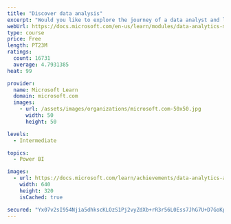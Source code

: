 ```yaml
---
title: "Discover data analysis"
excerpt: "Would you like to explore the journey of a data analyst and learn how a data analyst tells a story with data? In this module, you will explore the different roles in data and learn the different tasks of a data analyst."
webUrl: https://docs.microsoft.com/en-us/learn/modules/data-analytics-microsoft/
type: course
price: Free
length: PT23M
ratings:
  count: 16731
  average: 4.7931385
heat: 99

provider:
  name: Microsoft Learn
  domain: microsoft.com
  images:
    - url: /assets/images/organizations/microsoft.com-50x50.jpg
      width: 50
      height: 50

levels:
  - Intermediate

topics:
  - Power BI

images:
  - url: https://docs.microsoft.com/learn/achievements/data-analytics-and-microsoft-social.png
    width: 640
    height: 320
    isCached: true

secured: "Yx07v2sI954Njia5dhkscKLOzS1Pj2vyZdXb+rR3r56L0Ess7JhG7U+D7GoKpdKj2uinWUBQpCU+ZpoaeglykDTVk76HxHFt8TVXGUmd2IkmoT3PNqJDWQg+Ehewwsxb3Ek5xWODEwe4XR00NHMCPZJuwHYEety4+O6f21jjC2njYo0RPm7Exv4A84jARc1NTTZHPF0L14ToWQnwJt/L18YAukggBDUfS9BPGOEOfiu3ZEvfdIQPii4XD6mev7XQBJzXLv/q+3y/YvLTYRS60CtxnttW/z9tlBthVAoXoR48FL2zfYkTEWUo1zYsHNvvTQp8YcNXEVZtMJ3ZsF/+A6ad+mEKM+C/MXz0upkADKLC3MkhK/jbyOCFxY0jgRDdiLAv05pv/CYCzZag23Vzx9Ls8TzYPQkr56ks9ry5y5hMHrGNdm6IL/u+geiVpqP4;6FhG87IhT40JF1OZWSqZYA=="
---
```


